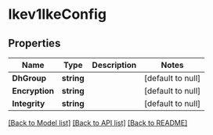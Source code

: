 # Ikev1IkeConfig

## Properties
Name | Type | Description | Notes
------------ | ------------- | ------------- | -------------
**DhGroup** | **string** |  | [default to null]
**Encryption** | **string** |  | [default to null]
**Integrity** | **string** |  | [default to null]

[[Back to Model list]](../README.md#documentation-for-models) [[Back to API list]](../README.md#documentation-for-api-endpoints) [[Back to README]](../README.md)


